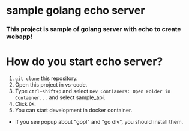 # sample golang echo server

### This project is sample of golang server with echo to create webapp!

# How do you start echo server?

1. `git clone` this repository.
1. Open this project in vs-code.
1. Type `ctrl+shift+p` and select `Dev Contianers: Open Folder in Container...` and select sample_api.
1. Click `OK`.
1. You can start development in docker container.

+ If you see popup about "gopl" and "go dlv", you should install them. 
